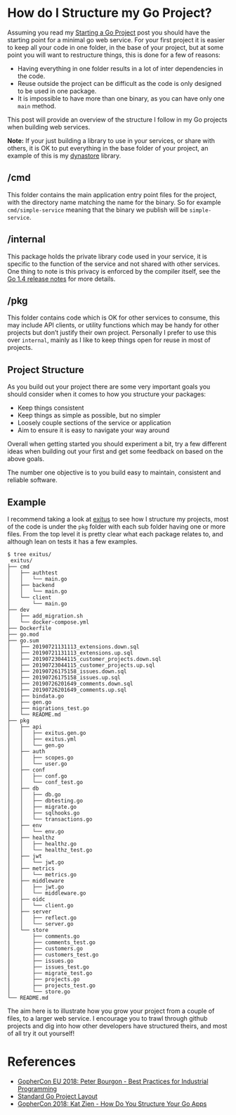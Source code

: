 # How do I Structure my Go Project?


Assuming you read my [Starting a Go Project](https://www.wolfe.id.au/2020/03/10/starting-a-go-project/) post you should have the starting point for a minimal go web service. For your first project it is easier to keep all your code in one folder, in the base of your project, but at some point you will want to restructure things, this is done for a few of reasons:

* Having everything in one folder results in a lot of inter dependencies in the code.
* Reuse outside the project can be difficult as the code is only designed to be used in one package.
* It is impossible to have more than one binary, as you can have only one `main` method.

This post will provide an overview of the structure I follow in my Go projects when building web services.

**Note:** If your just building a library to use in your services, or share with others, it is OK to put everything in the base folder of your project, an example of this is my [dynastore](https://github.com/wolfeidau/dynastore) library.

## /cmd

This folder contains the main application entry point files for the project, with the directory name matching the name for the binary. So for example `cmd/simple-service` meaning that the binary we publish will be `simple-service`.

## /internal

This package holds the private library code used in your service, it is specific to the function of the service and not shared with other services. One thing to note is this privacy is enforced by the compiler itself, see the [Go 1.4 release notes](https://golang.org/doc/go1.4##internalpackages) for more details.

## /pkg

This folder contains code which is OK for other services to consume, this may include API clients, or utility functions which may be handy for other projects but don’t justify their own project. Personally I prefer to use this over `internal`, mainly as I like to keep things open for reuse in most of projects.

## Project Structure

As you build out your project there are some very important goals you should consider when it comes to how you structure your packages:

* Keep things consistent
* Keep things as simple as possible, but no simpler
* Loosely couple sections of the service or application
* Aim to ensure it is easy to navigate your way around

Overall when getting started you should experiment a bit, try a few different ideas when building out your first and get some feedback on based on the above goals.

The number one objective is to you build easy to maintain, consistent and reliable software.

## Example

I recommend taking a look at [exitus](https://github.com/wolfeidau/exitus) to see how I structure my projects, most of the code is under the `pkg` folder with each sub folder having one or more files. From the top level it is pretty clear what each package relates to, and although lean on tests it has a few examples.

    $ tree exitus/
     exitus/
    ├── cmd
    │   ├── authtest
    │   │   └── main.go
    │   ├── backend
    │   │   └── main.go
    │   └── client
    │       └── main.go
    ├── dev
    │   ├── add_migration.sh
    │   └── docker-compose.yml
    ├── Dockerfile
    ├── go.mod
    ├── go.sum
    │   ├── 20190721131113_extensions.down.sql
    │   ├── 20190721131113_extensions.up.sql
    │   ├── 20190723044115_customer_projects.down.sql
    │   ├── 20190723044115_customer_projects.up.sql
    │   ├── 20190726175158_issues.down.sql
    │   ├── 20190726175158_issues.up.sql
    │   ├── 20190726201649_comments.down.sql
    │   ├── 20190726201649_comments.up.sql
    │   ├── bindata.go
    │   ├── gen.go
    │   ├── migrations_test.go
    │   └── README.md
    ├── pkg
    │   ├── api
    │   │   ├── exitus.gen.go
    │   │   ├── exitus.yml
    │   │   └── gen.go
    │   ├── auth
    │   │   ├── scopes.go
    │   │   └── user.go
    │   ├── conf
    │   │   ├── conf.go
    │   │   └── conf_test.go
    │   ├── db
    │   │   ├── db.go
    │   │   ├── dbtesting.go
    │   │   ├── migrate.go
    │   │   ├── sqlhooks.go
    │   │   └── transactions.go
    │   ├── env
    │   │   └── env.go
    │   ├── healthz
    │   │   ├── healthz.go
    │   │   └── healthz_test.go
    │   ├── jwt
    │   │   └── jwt.go
    │   ├── metrics
    │   │   └── metrics.go
    │   ├── middleware
    │   │   ├── jwt.go
    │   │   └── middleware.go
    │   ├── oidc
    │   │   └── client.go
    │   ├── server
    │   │   ├── reflect.go
    │   │   └── server.go
    │   └── store
    │       ├── comments.go
    │       ├── comments_test.go
    │       ├── customers.go
    │       ├── customers_test.go
    │       ├── issues.go
    │       ├── issues_test.go
    │       ├── migrate_test.go
    │       ├── projects.go
    │       ├── projects_test.go
    │       └── store.go
    └── README.md
    

The aim here is to illustrate how you grow your project from a couple of files, to a larger web service. I encourage you to trawl through github projects and dig into how other developers have structured theirs, and most of all try it out yourself!

# References

* [GopherCon EU 2018: Peter Bourgon - Best Practices for Industrial Programming](https://www.youtube.com/watch?v=PTE4VJIdHPg)
* [Standard Go Project Layout](https://github.com/golang-standards/project-layout)
* [GopherCon 2018: Kat Zien - How Do You Structure Your Go Apps](https://www.youtube.com/watch?v=oL6JBUk6tj0)